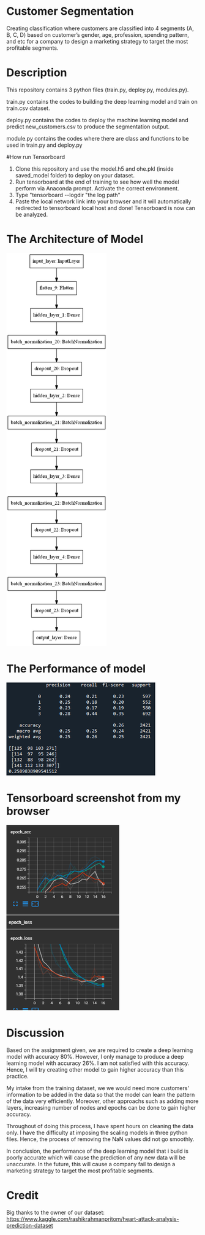 # Customer Segmentation
Creating classification where customers are classified into 4 segments (A, B, C, D) based on customer’s gender, age, profession, spending pattern, and etc
for a company to design a marketing strategy to target the most profitable segments.

# Description
This repository contains 3 python files (train.py, deploy.py, modules.py).

train.py contains the codes to building the deep learning model and train on train.csv dataset.

deploy.py contains the codes to deploy the machine learning model and predict new_customers.csv to produce the segmentation output.

module.py contains the codes where there are class and functions to be used in train.py and deploy.py

#How run Tensorboard

1. Clone this repository and use the model.h5 and ohe.pkl (inside saved_model folder) to deploy on your dataset.
2. Run tensorboard at the end of training to see how well the model perform via Anaconda prompt. Activate the correct environment.
3. Type "tensorboard --logdir "the log path"
4. Paste the local network link into your browser and it will automatically redirected to tensorboard local host and done! Tensorboard is now can be analyzed.

# The Architecture of Model
![The Architecture of Model](Deep_Learning_model.PNG)

# The Performance of model
![The Performance of model](model_performance.PNG)

# Tensorboard screenshot from my browser
![Tensorboard](tensorboard.PNG)

# Discussion
Based on the assignment given, we are required to create a deep learning model with accuracy 80%. However, I only manage to produce a deep learning model with accuracy 26%. I am not satisfied with this accuracy. Hence, I will try creating other model to gain higher accuracy than this practice.

My intake from the training dataset, we we would need more customers' information to be added in the data so that the model can learn the pattern of the data very efficiently. Moreover, other approachs such as adding more layers, increasing number of nodes and epochs can be done to gain higher accuracy.

Throughout of doing this process, I have spent hours on cleaning the data only. I have the difficulty at imposing the scaling models in three python files. Hence, the process of removing the NaN values did not go smoothly.

In conclusion, the performance of the deep learning model that i build is poorly accurate which will cause the prediction of any new data will be unaccurate. In the future, this will cause a company fail to design a marketing strategy to target the most profitable segments.

# Credit
Big thanks to the owner of our dataset: https://www.kaggle.com/rashikrahmanpritom/heart-attack-analysis-prediction-dataset
